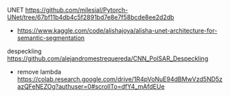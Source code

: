UNET 
https://github.com/milesial/Pytorch-UNet/tree/67bf11b4db4c5f2891bd7e8e7f58bcde8ee2d2db
- https://www.kaggle.com/code/alishajoya/alisha-unet-architecture-for-semantic-segmentation



despeckling 
https://github.com/alejandromestrequereda/CNN_PolSAR_Despeckling

- remove lambda
  https://colab.research.google.com/drive/1R4pVoNuE94dBMwVzd5ND5zazQFeNEZOg?authuser=0#scrollTo=dfY4_mAfdEUe
